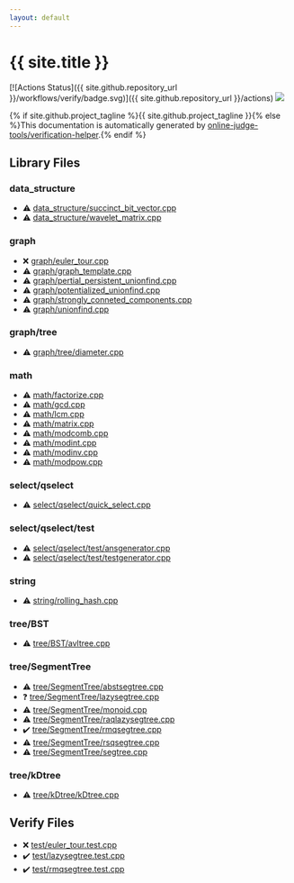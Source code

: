 ```yaml
---
layout: default
---
```


<!-- mathjax config similar to math.stackexchange -->
<script type="text/javascript" async
  src="https://cdnjs.cloudflare.com/ajax/libs/mathjax/2.7.5/MathJax.js?config=TeX-MML-AM_CHTML">
</script>
<script type="text/x-mathjax-config">
  MathJax.Hub.Config({
    TeX: { equationNumbers: { autoNumber: "AMS" }},
    tex2jax: {
      inlineMath: [ ['$','$'] ],
      processEscapes: true
    },
    "HTML-CSS": { matchFontHeight: false },
    displayAlign: "left",
    displayIndent: "2em"
  });
</script>

<script type="text/javascript" src="https://cdnjs.cloudflare.com/ajax/libs/jquery/3.4.1/jquery.min.js"></script>
<script src="https://cdn.jsdelivr.net/npm/jquery-balloon-js@1.1.2/jquery.balloon.min.js" integrity="sha256-ZEYs9VrgAeNuPvs15E39OsyOJaIkXEEt10fzxJ20+2I=" crossorigin="anonymous"></script>
<script type="text/javascript" src="assets/js/copy-button.js"></script>
<link rel="stylesheet" href="assets/css/copy-button.css" />


# {{ site.title }}

[![Actions Status]({{ site.github.repository_url }}/workflows/verify/badge.svg)]({{ site.github.repository_url }}/actions)
<a href="{{ site.github.repository_url }}"><img src="https://img.shields.io/github/last-commit/{{ site.github.owner_name }}/{{ site.github.repository_name }}" /></a>

{% if site.github.project_tagline %}{{ site.github.project_tagline }}{% else %}This documentation is automatically generated by <a href="https://github.com/online-judge-tools/verification-helper">online-judge-tools/verification-helper</a>.{% endif %}

## Library Files

<div id="c8f6850ec2ec3fb32f203c1f4e3c2fd2"></div>

### data_structure

* :warning: <a href="library/data_structure/succinct_bit_vector.cpp.html">data_structure/succinct_bit_vector.cpp</a>
* :warning: <a href="library/data_structure/wavelet_matrix.cpp.html">data_structure/wavelet_matrix.cpp</a>


<div id="f8b0b924ebd7046dbfa85a856e4682c8"></div>

### graph

* :x: <a href="library/graph/euler_tour.cpp.html">graph/euler_tour.cpp</a>
* :warning: <a href="library/graph/graph_template.cpp.html">graph/graph_template.cpp</a>
* :warning: <a href="library/graph/pertial_persistent_unionfind.cpp.html">graph/pertial_persistent_unionfind.cpp</a>
* :warning: <a href="library/graph/potentialized_unionfind.cpp.html">graph/potentialized_unionfind.cpp</a>
* :warning: <a href="library/graph/strongly_conneted_components.cpp.html">graph/strongly_conneted_components.cpp</a>
* :warning: <a href="library/graph/unionfind.cpp.html">graph/unionfind.cpp</a>


<div id="28790b6202284cbbffc9d712b59f4b80"></div>

### graph/tree

* :warning: <a href="library/graph/tree/diameter.cpp.html">graph/tree/diameter.cpp</a>


<div id="7e676e9e663beb40fd133f5ee24487c2"></div>

### math

* :warning: <a href="library/math/factorize.cpp.html">math/factorize.cpp</a>
* :warning: <a href="library/math/gcd.cpp.html">math/gcd.cpp</a>
* :warning: <a href="library/math/lcm.cpp.html">math/lcm.cpp</a>
* :warning: <a href="library/math/matrix.cpp.html">math/matrix.cpp</a>
* :warning: <a href="library/math/modcomb.cpp.html">math/modcomb.cpp</a>
* :warning: <a href="library/math/modint.cpp.html">math/modint.cpp</a>
* :warning: <a href="library/math/modinv.cpp.html">math/modinv.cpp</a>
* :warning: <a href="library/math/modpow.cpp.html">math/modpow.cpp</a>


<div id="c5b79bc804da25001450a7c95ae454d7"></div>

### select/qselect

* :warning: <a href="library/select/qselect/quick_select.cpp.html">select/qselect/quick_select.cpp</a>


<div id="7b9bdf5c6c8920be895da88488414838"></div>

### select/qselect/test

* :warning: <a href="library/select/qselect/test/ansgenerator.cpp.html">select/qselect/test/ansgenerator.cpp</a>
* :warning: <a href="library/select/qselect/test/testgenerator.cpp.html">select/qselect/test/testgenerator.cpp</a>


<div id="b45cffe084dd3d20d928bee85e7b0f21"></div>

### string

* :warning: <a href="library/string/rolling_hash.cpp.html">string/rolling_hash.cpp</a>


<div id="76ea43c724320e26263705c6ce6cfa14"></div>

### tree/BST

* :warning: <a href="library/tree/BST/avltree.cpp.html">tree/BST/avltree.cpp</a>


<div id="f1973713ea4397a8e0580271720556c9"></div>

### tree/SegmentTree

* :warning: <a href="library/tree/SegmentTree/abstsegtree.cpp.html">tree/SegmentTree/abstsegtree.cpp</a>
* :question: <a href="library/tree/SegmentTree/lazysegtree.cpp.html">tree/SegmentTree/lazysegtree.cpp</a>
* :warning: <a href="library/tree/SegmentTree/monoid.cpp.html">tree/SegmentTree/monoid.cpp</a>
* :warning: <a href="library/tree/SegmentTree/raqlazysegtree.cpp.html">tree/SegmentTree/raqlazysegtree.cpp</a>
* :heavy_check_mark: <a href="library/tree/SegmentTree/rmqsegtree.cpp.html">tree/SegmentTree/rmqsegtree.cpp</a>
* :warning: <a href="library/tree/SegmentTree/rsqsegtree.cpp.html">tree/SegmentTree/rsqsegtree.cpp</a>
* :warning: <a href="library/tree/SegmentTree/segtree.cpp.html">tree/SegmentTree/segtree.cpp</a>


<div id="5afb6a730cb82c6a9ee71d4607fa0ba2"></div>

### tree/kDtree

* :warning: <a href="library/tree/kDtree/kDtree.cpp.html">tree/kDtree/kDtree.cpp</a>


## Verify Files

* :x: <a href="verify/test/euler_tour.test.cpp.html">test/euler_tour.test.cpp</a>
* :heavy_check_mark: <a href="verify/test/lazysegtree.test.cpp.html">test/lazysegtree.test.cpp</a>
* :heavy_check_mark: <a href="verify/test/rmqsegtree.test.cpp.html">test/rmqsegtree.test.cpp</a>


